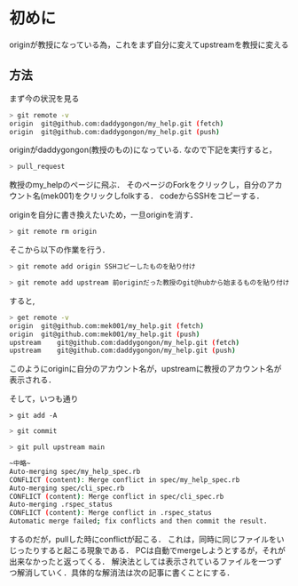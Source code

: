 # 初めに

originが教授になっている為，これをまず自分に変えてupstreamを教授に変える

## 方法


まず今の状況を見る

```bash
> git remote -v
origin	git@github.com:daddygongon/my_help.git (fetch)
origin	git@github.com:daddygongon/my_help.git (push)
```
originがdaddygongon(教授のもの)になっている.
なので下記を実行すると，

```bash
> pull_request
```

教授のmy_helpのページに飛ぶ．
そのページのForkをクリックし，自分のアカウント名(mek001)をクリックしfolkする．
codeからSSHをコピーする．

originを自分に書き換えたいため，一旦originを消す．

```bash
> git remote rm origin 
```

そこから以下の作業を行う．

```bash
> git remote add origin SSHコピーしたものを貼り付け
```

```bash
> git remote add upstream 前originだった教授のgit@hubから始まるものを貼り付け
```

すると,

```bash
> get remote -v
origin	git@github.com:mek001/my_help.git (fetch)
origin	git@github.com:mek001/my_help.git (push)
upstream	git@github.com:daddygongon/my_help.git (fetch)
upstream	git@github.com:daddygongon/my_help.git (push)
```

このようにoriginに自分のアカウント名が，upstreamに教授のアカウント名が表示される．

そして，いつも通り

```>bash
> git add -A
```

```bash
> git commit
```

```bash
> git pull upstream main

~中略~
Auto-merging spec/my_help_spec.rb
CONFLICT (content): Merge conflict in spec/my_help_spec.rb
Auto-merging spec/cli_spec.rb
CONFLICT (content): Merge conflict in spec/cli_spec.rb
Auto-merging .rspec_status
CONFLICT (content): Merge conflict in .rspec_status
Automatic merge failed; fix conflicts and then commit the result.

```

するのだが，pullした時にconflictが起こる．
これは，同時に同じファイルをいじったりすると起こる現象である．
PCは自動でmergeしようとするが，それが出来なかったと返ってくる．
解決法としては表示されているファイルを一つずつ解消していく．具体的な解消法は次の記事に書くことにする．











